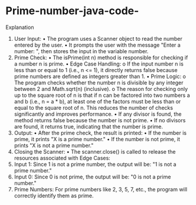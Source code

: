 # Prime-number-java-code-
Explanation 
1. User Input:
•	The program uses a Scanner object to read the number entered by the user.
•	It prompts the user with the message "Enter a number: ", then stores the input in the variable number.
2. Prime Check:
•	The isPrime(int n) method is responsible for checking if a number n is prime.
•	Edge Case Handling: 
o	If the input number n is less than or equal to 1 (i.e., n <= 1), it directly returns false because prime numbers are defined as integers greater than 1.
•	Prime Logic: 
o	The program checks whether the number n is divisible by any integer between 2 and Math.sqrt(n) (inclusive).
o	The reason for checking only up to the square root of n is that if n can be factored into two numbers a and b (i.e., n = a * b), at least one of the factors must be less than or equal to the square root of n. This reduces the number of checks significantly and improves performance.
•	If any divisor is found, the method returns false because the number is not prime.
•	If no divisors are found, it returns true, indicating that the number is prime.
3. Output:
•	After the prime check, the result is printed: 
•	If the number is prime, it prints "X is a prime number."
•	If the number is not prime, it prints "X is not a prime number."
4. Closing the Scanner:
•	The scanner.close() is called to release the resources associated with Edge Cases:
1.	Input 1: Since 1 is not a prime number, the output will be: "1 is not a prime number."
2.	Input 0: Since 0 is not prime, the output will be: "0 is not a prime number."
3.	Prime Numbers: For prime numbers like 2, 3, 5, 7, etc., the program will correctly identify them as prime.
